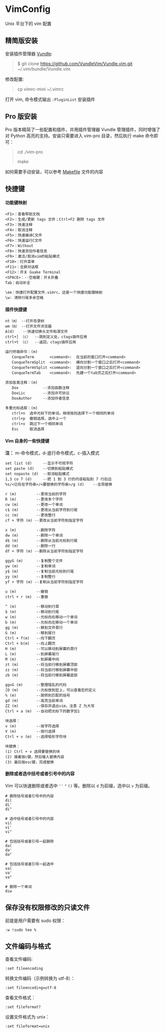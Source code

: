 VimConfig
=========

Unix 平台下的 vim 配置

## 精简版安装

安装插件管理器 [Vundle](https://github.com/VundleVim/Vundle.vim):

> $ git clone https://github.com/VundleVim/Vundle.vim.git ~/.vim/bundle/Vundle.vim

修改配置:

> cp vimrc-mini ~/.vimrc

打开 vim, 命令模式输出 `:PluginList` 安装插件

## Pro 版安装

Pro 版本精简了一些配置和插件，并用插件管理器 Vundle 管理插件，同时增强了对 Python 高亮的支持。安装只需要进入 vim-pro 目录，然后执行 make 命令即可：

> cd ./vim-pro
>
> make

如何需要手动安装，可以参考 [Makefile](./vim-pro/Makefile) 文件的内容

## 快捷键

#### 功能键映射

```
<F1>：查看帮助文档
<F2>：生成/更新 tags 文件；Ctrl+F2 删除 tags 文件
<F3>：快速注释
<F4>：取消注释
<F5>：快速编译C文件
<F6>：快速运行C文件
<F7>：Without
<F8>：快速添加作者信息
<F9>：激活/取消vim的粘贴模式
<F10>：打开菜单
<F11>：全屏对话框
<F12>：开关 Guake Terminal
<SPACE>：--空格键：开关折叠
Tab：自动补全

\ee：快捷打开配置文件.vimrc，这是一个快捷功能键映射
\w: 清除行尾多余空格
```

#### 插件快捷键

```
nt（m） --打开目录树
wm（m） --打开文件浏览器
A(d)    --快速切换头文件和源文件
ctrl+] （c）  --跳到定义处，ctags插件应用
ctrl+t （c）  --返回，ctags插件应用

运行终端命令：(m)
   ConqueTerm       <command>:  在当前的窗口打开<command>
   ConqueTermSplit  <command>:  横向分割一个窗口之后打开<command>
   ConqueTermVSplit <command>:  竖向分割一个窗口之后打开<command>
   ConqueTermTab    <command>:  先建一个tab页之后打开<command>

添加各类注释：(m)
   Dox           --添加函数注释
   DoxLic        --添加许可协议
   DoxAuthor     --添加作者信息

多重光标选取：(m)
   ctrl+n  选中光标下的单词，继续按则选择下一个相同的单词
   ctrl+p  撤销选择，选中上一个
   ctrl+x  跳过下一个相同单词
   Esc     取消选择
```

#### Vim 自身的一些快捷键

**注：** m-命令模式，d-底行命令模式，c-插入模式

```
set list (d)     --显示不可视字符
set paste (d)    --切换到粘贴模式
set nopaste (d)  --取消粘贴模式
1,3 co 7 (d)     --把 1 到 3 行的内容粘贴到 7 行后边
%s/<已存在字符串>/<要替换的字符串>/g (d)    --全局替换

r (m)         --更改当前的字符
R (m)         --更改多个字符
cw (m)        --更改一个单词
c$ (m)        --更改从当前字符到行尾
cc (m)        --更改整行
cf + 字符 (m) --更改从当前字符到指定字符

x (m)         --删除字符
dw (m)        --删除一个单词
d$ (m)        --删除从当前光标到行尾
dd (m)        --删除一行
df + 字符 (m) --删除从当前字符到指定字符

ggyG (m)      --复制整个文件
yw (m)        --复制单词
y$ (m)        --复制当前光标到行尾
yy (m)        --复制整行
yf + 字符 (m) --复制从当前字符到指定字符

u (m)         --撤销
ctrl + r (m)  --重做

^ (m)         --移动到行首
$ (m)         --移动到行尾
w (m)         --光标向右移动一个单词
b (m)         --光标向左移动一个单词
gg (m)        --移到文件首行
G (m)         --移到尾行
Ctrl + f(m)   --向下翻页
Ctrl + b(m)   --向上翻页
H (m)         --可以移动到屏幕的首行
L (m)         --到屏幕尾行
M (m)         --到屏幕中间
zt (m)        --将当前行移到屏幕顶部
zz (m)        --将当前行移到屏幕中部
zb (m)        --将当前行移到屏幕底部

gg=G (m)      --整理错乱的代码
[D (m)        --光标放到宏上，可以查看宏的定义
% (m)         --跳转到匹配的括号
gd (m)        --高亮当前单词
ZZ (m)        --保存并退出vim，注意 Z 为大写
Ctrl + a (m)  --自动把光标下的数字加1

块选择：
v (m)         --按字符选择
V (m)         --按行选择
Ctrl + v (m)  --选择矩形字符块

块替换：
(1) Ctrl + v 选择要替换的块
(2) 接着按c键，然后输入替换内容
(3) 最后按esc键，完成替换
```

#### 删除或者选中括号或者引号中的内容

Vim 可以快速删除或者选中 `''` `"` `()` 等。删除以 `d` 为前缀，选中以 `v` 为前缀。

```
# 删除括号或者引号中的内容
di(
di'
di"

# 选中括号或者引号中的内容
vi(
vi'
vi"

# 包括括号或者引号一起删除
da(
da'
da"

# 包括括号或者引号一起选中
va(
va'
va"

# 删除一个单词
diw
```

## 保存没有权限修改的只读文件

前提是用户需要有 sudo 权限：

```
:w !sudo tee %
```

## 文件编码与格式

查看文件编码:

```
:set fileencoding
```

转换文件编码（示例转换为 utf-8）：

```
:set fileencoding=utf-8
```

查看文件格式：

```
:set fileformat?
```

设置文件格式为 unix：

```
:set fileformat=unix
```
